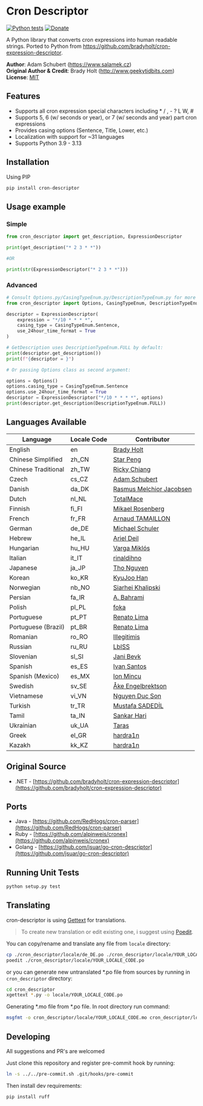 # Cron Descriptor

[![Python tests](https://github.com/Salamek/cron-descriptor/actions/workflows/python-test.yml/badge.svg)](https://github.com/Salamek/cron-descriptor/actions/workflows/python-test.yml)
[![Donate](https://img.shields.io/badge/Donate-PayPal-green.svg)](https://www.paypal.me/salamek)

A Python library that converts cron expressions into human readable strings. Ported to Python from https://github.com/bradyholt/cron-expression-descriptor.

**Author**: Adam Schubert (https://www.salamek.cz)  
**Original Author & Credit**: Brady Holt (http://www.geekytidbits.com)  
**License**: [MIT](http://opensource.org/licenses/MIT)

## Features         
 * Supports all cron expression special characters including * / , - ? L W, #
 * Supports 5, 6 (w/ seconds or year), or 7 (w/ seconds and year) part cron expressions
 * Provides casing options (Sentence, Title, Lower, etc.)
 * Localization with support for ~31 languages
 * Supports Python 3.9 - 3.13

## Installation
Using PIP
```bash
pip install cron-descriptor
```

## Usage example

### Simple
```python
from cron_descriptor import get_description, ExpressionDescriptor

print(get_description("* 2 3 * *"))

#OR

print(str(ExpressionDescriptor("* 2 3 * *")))
```

### Advanced
```python
# Consult Options.py/CasingTypeEnum.py/DescriptionTypeEnum.py for more info
from cron_descriptor import Options, CasingTypeEnum, DescriptionTypeEnum, ExpressionDescriptor

descriptor = ExpressionDescriptor(
    expression = "*/10 * * * *",
    casing_type = CasingTypeEnum.Sentence,
    use_24hour_time_format = True
)

# GetDescription uses DescriptionTypeEnum.FULL by default:
print(descriptor.get_description())
print(f"{descriptor = }")

# Or passing Options class as second argument:

options = Options()
options.casing_type = CasingTypeEnum.Sentence
options.use_24hour_time_format = True
descriptor = ExpressionDescriptor("*/10 * * * *", options)
print(descriptor.get_description(DescriptionTypeEnum.FULL))
```

## Languages Available

| Language            | Locale Code | Contributor                                             |
|---------------------|-------------|---------------------------------------------------------|
| English             | en          | [Brady Holt](https://github.com/bradyholt)              |
| Chinese Simplified  | zh_CN       | [Star Peng](https://github.com/starpeng)                |
| Chinese Traditional | zh_TW       | [Ricky Chiang](https://github.com/metavige)             |
| Czech               | cs_CZ       | [Adam Schubert](https://github.com/salamek)             |
| Danish              | da_DK       | [Rasmus Melchior Jacobsen](https://github.com/rmja)     |
| Dutch               | nl_NL       | [TotalMace](https://github.com/TotalMace)               |
| Finnish             | fi_FI       | [Mikael Rosenberg](https://github.com/MR77FI)           |
| French              | fr_FR       | [Arnaud TAMAILLON](https://github.com/Greybird)         |
| German              | de_DE       | [Michael Schuler](https://github.com/mschuler)          |
| Hebrew              | he_IL       | [Ariel Deil](https://github.com/arieldeil)              |
| Hungarian           | hu_HU       | [Varga Miklós](https://github.com/Micky2149)            |
| Italian             | it_IT       | [rinaldihno](https://github.com/rinaldihno)             |
| Japanese            | ja_JP       | [Tho Nguyen](https://github.com/tho-asterist)           |
| Korean              | ko_KR       | [KyuJoo Han](https://github.com/hanqyu)                 |
| Norwegian           | nb_NO       | [Siarhei Khalipski](https://github.com/KhalipskiSiarhei)|
| Persian             | fa_IR       | [A. Bahrami](https://github.com/alirezakoo)             |
| Polish              | pl_PL       | [foka](https://github.com/foka)                         |
| Portuguese          | pt_PT       | [Renato Lima](https://github.com/natenho)               |
| Portuguese (Brazil) | pt_BR       | [Renato Lima](https://github.com/natenho)               |
| Romanian            | ro_RO       | [Illegitimis](https://github.com/illegitimis)           |
| Russian             | ru_RU       | [LbISS](https://github.com/LbISS)                       |
| Slovenian           | sl_SI       | [Jani Bevk](https://github.com/jenzy)                   |
| Spanish             | es_ES       | [Ivan Santos](https://github.com/ivansg)                |
| Spanish (Mexico)    | es_MX       | [Ion Mincu](https://github.com/ionmincu)                |
| Swedish             | sv_SE       | [Åke Engelbrektson](https://github.com/eson57)          |
| Vietnamese          | vi_VN       | [Nguyen Duc Son](https://github.com/ali33)              |
| Turkish             | tr_TR       | [Mustafa SADEDİL](https://github.com/sadedil)           |
| Tamil               | ta_IN       | [Sankar Hari](https://github.com/sankarhari)            |
| Ukrainian           | uk_UA       | [Taras](https://github.com/tbudurovych)                 |
| Greek               | el_GR       | [hardra1n](https://github.com/Hardra1n)                 |
| Kazakh              | kk_KZ       | [hardra1n](https://github.com/Hardra1n)                 |
















<!-- SOON
## Demo



## Download

-->

## Original Source
 - .NET - [https://github.com/bradyholt/cron-expression-descriptor](https://github.com/bradyholt/cron-expression-descriptor)

## Ports
 - Java     - [https://github.com/RedHogs/cron-parser](https://github.com/RedHogs/cron-parser)
 - Ruby     - [https://github.com/alpinweis/cronex](https://github.com/alpinweis/cronex)
 - Golang   - [https://github.com/jsuar/go-cron-descriptor](https://github.com/jsuar/go-cron-descriptor)

## Running Unit Tests

```bash
python setup.py test
```

## Translating
cron-descriptor is using [Gettext](https://www.gnu.org/software/gettext/) for translations.

> To create new translation or edit existing one, i suggest using [Poedit](https://poedit.net/).

You can copy/rename and translate any file from `locale` directory:
```bash
cp ./cron_descriptor/locale/de_DE.po ./cron_descriptor/locale/YOUR_LOCALE_CODE.po
poedit ./cron_descriptor/locale/YOUR_LOCALE_CODE.po
```
or you can generate new untranslated *.po file from sources by running in `cron_descriptor` directory:
```bash
cd cron_descriptor
xgettext *.py -o locale/YOUR_LOCALE_CODE.po
```

Generating *.mo file from *.po file. In root directory run command:
```bash
msgfmt -o cron_descriptor/locale/YOUR_LOCALE_CODE.mo cron_descriptor/locale/YOUR_LOCALE_CODE.po
```

## Developing

All suggestions and PR's are welcomed

Just clone this repository and register pre-commit hook by running:

```bash
ln -s ../../pre-commit.sh .git/hooks/pre-commit
```

Then install dev requirements:

```bash
pip install ruff
```
